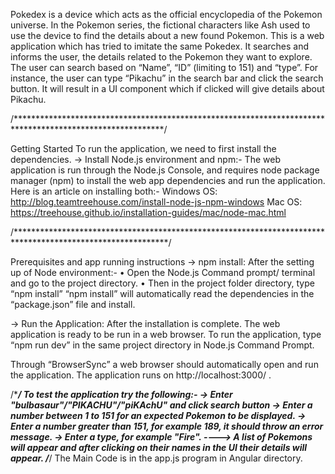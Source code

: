Pokedex is a device which acts as the official encyclopedia of the Pokemon universe. In the Pokemon series, the fictional characters like Ash used to use the device to find the details about a new found Pokemon.
This is a web application which has tried to imitate the same Pokedex. It searches and informs the user, the details related to the Pokemon they want to explore.
The user can search based on “Name”, “ID” (limiting to 151) and “type”. For instance, the user can type “Pikachu” in the search bar and click the search button. It will result in a UI component which if clicked will give details about Pikachu.

/**********************************************************************************************************/

Getting Started
To run the application, we need to first install the dependencies.
->	Install Node.js environment and npm:-
The web application is run through the Node.js Console, and requires node package manager (npm) to install the web app dependencies and run the application.
Here is an article on installing both:-
Windows OS:
http://blog.teamtreehouse.com/install-node-js-npm-windows
Mac OS:
https://treehouse.github.io/installation-guides/mac/node-mac.html

/***********************************************************************************************************/

Prerequisites and app running instructions
->	npm install:
After the setting up of Node environment:-
•	Open the Node.js Command prompt/ terminal and go to the project directory.
•	Then in the project folder directory, type “npm install”
“npm install” will automatically read the dependencies in the “package.json” file and install.

->	Run the Application:
After the installation is complete. The web application is ready to be run in a web browser.
To run the application, type “npm run dev” in the same project directory in Node.js Command Prompt.

Through “BrowserSync” a web browser should automatically open and run the application.
The application runs on http://localhost:3000/ .

/************************************************************************************************************/
To test the application try the following:-
-> Enter "bulbasaur"/"PIKACHU"/"piKAchU" and click search button
-> Enter a number between 1 to 151 for an expected Pokemon to be displayed.
-> Enter a number greater than 151, for example 189, it should throw an error message.
-> Enter a type, for example "Fire".
----> A list of Pokemons will appear and after clicking on their names in the UI their details will appear.
/***********************************************************************************************************/
The Main Code is in the app.js program in Angular directory.
